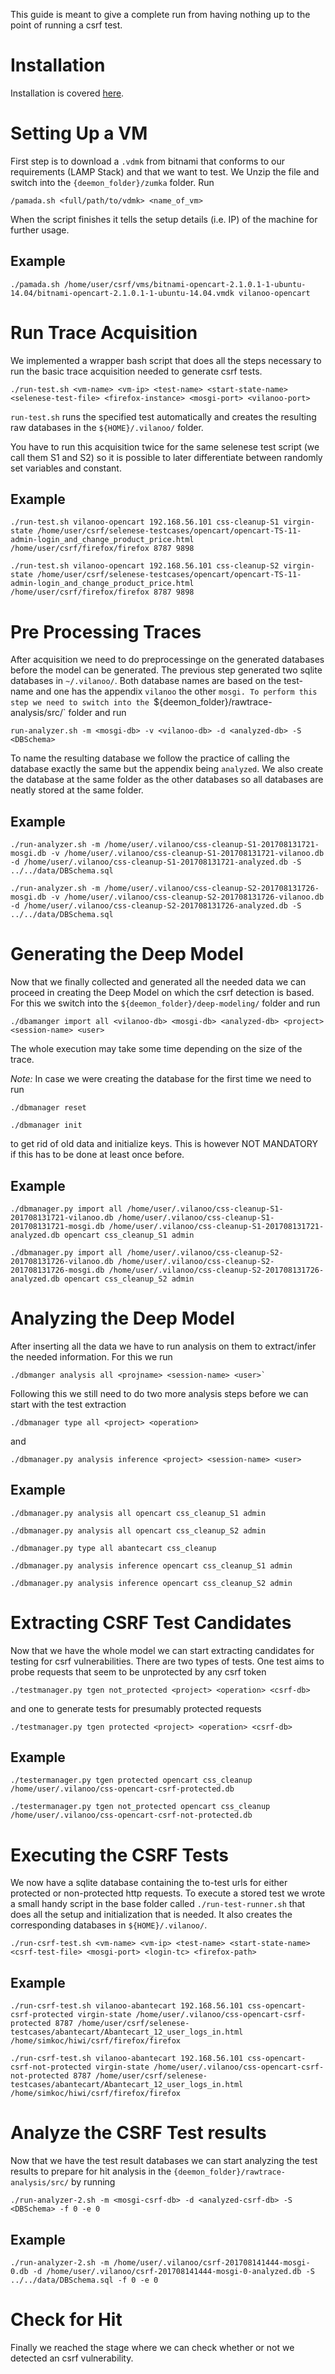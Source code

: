 This guide is meant to give a complete run from having nothing up to the point of running a csrf test.

# Installation

Installation is covered [here](./INSTALL.md).

# Setting Up a VM

First step is to download a `.vdmk` from bitnami that conforms to our requirements (LAMP Stack) and that we want to test. We Unzip the file and switch into the `{deemon_folder}/zumka` folder. Run

```
/pamada.sh <full/path/to/vdmk> <name_of_vm>
```

When the script finishes it tells the setup details (i.e. IP) of the machine for further usage.

## Example

```
./pamada.sh /home/user/csrf/vms/bitnami-opencart-2.1.0.1-1-ubuntu-14.04/bitnami-opencart-2.1.0.1-1-ubuntu-14.04.vmdk vilanoo-opencart
```

# Run Trace Acquisition

We implemented a wrapper bash script that does all the steps necessary to run the basic trace acquisition needed to generate csrf tests.

```
./run-test.sh <vm-name> <vm-ip> <test-name> <start-state-name> <selenese-test-file> <firefox-instance> <mosgi-port> <vilanoo-port>
```

`run-test.sh` runs the specified test automatically and creates the resulting raw databases in the `${HOME}/.vilanoo/` folder.

You have to run this acquisition twice for the same selenese test script (we call them S1 and S2) so it is possible to later differentiate between randomly set variables and constant.

## Example

```
./run-test.sh vilanoo-opencart 192.168.56.101 css-cleanup-S1 virgin-state /home/user/csrf/selenese-testcases/opencart/opencart-TS-11-admin-login_and_change_product_price.html /home/user/csrf/firefox/firefox 8787 9898

./run-test.sh vilanoo-opencart 192.168.56.101 css-cleanup-S2 virgin-state /home/user/csrf/selenese-testcases/opencart/opencart-TS-11-admin-login_and_change_product_price.html /home/user/csrf/firefox/firefox 8787 9898
```

# Pre Processing Traces

After acquisition we need to do preprocessinge on the generated databases before the model can be generated. The previous step generated two sqlite databases in `~/.vilanoo/`. Both database names are based on the test-name and one has the appendix `vilanoo` the other `mosgi. To perform this step we need to switch into the `${deemon_folder}/rawtrace-analysis/src/` folder and run 

```
run-analyzer.sh -m <mosgi-db> -v <vilanoo-db> -d <analyzed-db> -S <DBSchema>
``` 

To name the resulting database we follow the practice of calling the database exactly the same but the appendix being `analyzed`. We also create the database at the same folder as the other databases so all databases are neatly stored at the same folder.

## Example

```
./run-analyzer.sh -m /home/user/.vilanoo/css-cleanup-S1-201708131721-mosgi.db -v /home/user/.vilanoo/css-cleanup-S1-201708131721-vilanoo.db -d /home/user/.vilanoo/css-cleanup-S1-201708131721-analyzed.db -S ../../data/DBSchema.sql

./run-analyzer.sh -m /home/user/.vilanoo/css-cleanup-S2-201708131726-mosgi.db -v /home/user/.vilanoo/css-cleanup-S2-201708131726-vilanoo.db -d /home/user/.vilanoo/css-cleanup-S2-201708131726-analyzed.db -S ../../data/DBSchema.sql
```

# Generating the Deep Model

Now that we finally collected and generated all the needed data we can proceed in creating the Deep Model on which the csrf detection is based. For this we switch into the `${deemon_folder}/deep-modeling/` folder and run 

```
./dbamanger import all <vilanoo-db> <mosgi-db> <analyzed-db> <project> <session-name> <user>
``` 

The whole execution may take some time depending on the size of the trace. 

*Note:* In case we were creating the database for the first time we need to run

```
./dbmanager reset

./dbmanager init
```

to get rid of old data and initialize keys. This is however NOT MANDATORY if this has to be done at least once before.


## Example


```
./dbmanager.py import all /home/user/.vilanoo/css-cleanup-S1-201708131721-vilanoo.db /home/user/.vilanoo/css-cleanup-S1-201708131721-mosgi.db /home/user/.vilanoo/css-cleanup-S1-201708131721-analyzed.db opencart css_cleanup_S1 admin

./dbmanager.py import all /home/user/.vilanoo/css-cleanup-S2-201708131726-vilanoo.db /home/user/.vilanoo/css-cleanup-S2-201708131726-mosgi.db /home/user/.vilanoo/css-cleanup-S2-201708131726-analyzed.db opencart css_cleanup_S2 admin
```

# Analyzing the Deep Model

After inserting all the data we have to run analysis on them to extract/infer the needed information. For this we run

```
./dbmanger analysis all <projname> <session-name> <user>`
```

Following this we still need to do two more analysis steps before we can start with the test extraction 

```
./dbmanager type all <project> <operation>
```` 

and 

```
./dbmanager.py analysis inference <project> <session-name> <user>
```

## Example

```
./dbmanager.py analysis all opencart css_cleanup_S1 admin

./dbmanager.py analysis all opencart css_cleanup_S2 admin

./dbmanager.py type all abantecart css_cleanup

./dbmanager.py analysis inference opencart css_cleanup_S1 admin

./dbmanager.py analysis inference opencart css_cleanup_S2 admin
```

# Extracting CSRF Test Candidates

Now that we have the whole model we can start extracting candidates for testing for csrf vulnerabilities.
There are two types of tests. One test aims to probe requests that seem to be unprotected by any csrf token 

```
./testmanager.py tgen not_protected <project> <operation> <csrf-db>
```

and one to generate tests for presumably protected requests 

```
./testmanager.py tgen protected <project> <operation> <csrf-db>
```

## Example

```
./testermanager.py tgen protected opencart css_cleanup /home/user/.vilanoo/css-opencart-csrf-protected.db

./testermanager.py tgen not_protected opencart css_cleanup /home/user/.vilanoo/css-opencart-csrf-not-protected.db
```

# Executing the CSRF Tests

We now have a sqlite database containing the to-test urls for either protected or non-protected http requests. To execute a stored test we wrote a small handy script in the base folder called `./run-test-runner.sh` that does all the setup and initialization that is needed. It also creates the corresponding databases in `${HOME}/.vilanoo/`.


```
./run-csrf-test.sh <vm-name> <vm-ip> <test-name> <start-state-name> <csrf-test-file> <mosgi-port> <login-tc> <firefox-path>
```

## Example


```
./run-csrf-test.sh vilanoo-abantecart 192.168.56.101 css-opencart-csrf-protected virgin-state /home/user/.vilanoo/css-opencart-csrf-protected 8787 /home/user/csrf/selenese-testcases/abantecart/Abantecart_12_user_logs_in.html /home/simkoc/hiwi/csrf/firefox/firefox

./run-csrf-test.sh vilanoo-abantecart 192.168.56.101 css-opencart-csrf-not-protected virgin-state /home/user/.vilanoo/css-opencart-csrf-not-protected 8787 /home/user/csrf/selenese-testcases/abantecart/Abantecart_12_user_logs_in.html /home/simkoc/hiwi/csrf/firefox/firefox
```


# Analyze the CSRF Test results

Now that we have the test result databases we can start analyzing the test results to prepare for hit analysis in the `{deemon_folder}/rawtrace-analysis/src/`  by running 


```
./run-analyzer-2.sh -m <mosgi-csrf-db> -d <analyzed-csrf-db> -S <DBSchema> -f 0 -e 0
```


## Example

```
./run-analyzer-2.sh -m /home/user/.vilanoo/csrf-201708141444-mosgi-0.db -d /home/user/.vilanoo/csrf-201708141444-mosgi-0-analyzed.db -S ../../data/DBSchema.sql -f 0 -e 0
```

# Check for Hit

Finally we reached the stage where we can check whether or not we detected an csrf vulnerability.
